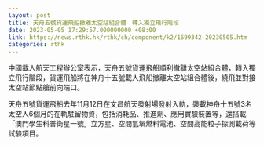 ```yaml
---
layout: post
title: 天舟五號貨運飛船撤離太空站組合體　轉入獨立飛行階段
date: 2023-05-05 17:29:57.000000000 +08:00
link: https://news.rthk.hk/rthk/ch/component/k2/1699342-20230505.htm
categories: rthk
---
```


中國載人航天工程辦公室表示，天舟五號貨運飛船順利撤離太空站組合體，轉入獨立飛行階段，貨運飛船將在神舟十五號載人飛船撤離太空站組合體後，繞飛並對接太空站節點艙前向端口。

天舟五號貨運飛船去年11月12日在文昌航天發射場發射入軌，裝載神舟十五號3名太空人6個月的在軌駐留物資，包括消耗品、推進劑、應用實驗裝置等，還搭載「澳門學生科普衛星一號」立方星、空間氫氧燃料電池、空間高能粒子探測載荷等試驗項目。
